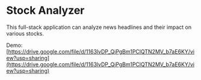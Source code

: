 # Stock Analyzer

This full-stack application can analyze news headlines and their impact on various stocks.

Demo: [https://drive.google.com/file/d/1163lvDP_QjPgBm1PClQTN2MV_b7aE6KY/view?usp=sharing](https://drive.google.com/file/d/1163lvDP_QjPgBm1PClQTN2MV_b7aE6KY/view?usp=sharing)
